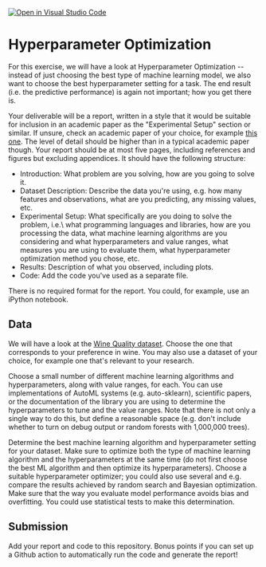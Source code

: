 [![Open in Visual Studio Code](https://classroom.github.com/assets/open-in-vscode-718a45dd9cf7e7f842a935f5ebbe5719a5e09af4491e668f4dbf3b35d5cca122.svg)](https://classroom.github.com/online_ide?assignment_repo_id=11706506&assignment_repo_type=AssignmentRepo)
# Hyperparameter Optimization

For this exercise, we will have a look at Hyperparameter Optimization --
instead of just choosing the best type of machine learning model, we also want
to choose the best hyperparameter setting for a task. The end result (i.e. the
predictive performance) is again not important; how you get there is.

Your deliverable will be a report, written in a style that it
would be suitable for inclusion in an academic paper as the "Experimental
Setup" section or similar. If unsure, check an academic paper of your choice,
for example [this one](https://www.eecs.uwyo.edu/~larsko/papers/pulatov_opening_2022-1.pdf). The
level of detail should be higher than in a typical academic paper though. Your
report should be at most five pages, including references and figures but
excluding appendices. It should have the following structure:
- Introduction: What problem are you solving, how are you going to solve it.
- Dataset Description: Describe the data you're using, e.g. how many features and observations, what are you predicting, any missing values, etc.
- Experimental Setup: What specifically are you doing to solve the problem, i.e.\ what programming languages and libraries, how are you processing the data, what machine learning algorithms are you considering and what hyperparameters and value ranges, what measures you are using to evaluate them, what hyperparameter optimization method you chose, etc.
- Results: Description of what you observed, including plots.
- Code: Add the code you've used as a separate file.

There is no required format for the report. You could, for example, use an
iPython notebook.

## Data

We will have a look at the [Wine Quality
dataset](https://archive-beta.ics.uci.edu/dataset/186/wine+quality). Choose the
one that corresponds to your preference in wine. You may also use a dataset of
your choice, for example one that's relevant to your research.

Choose a small number of different machine learning algorithms and
hyperparameters, along with value ranges, for each. You can use implementations
of AutoML systems (e.g. auto-sklearn), scientific papers, or the documentation
of the library you are using to determine the hyperparameters to tune and the
value ranges. Note that there is not only a single way to do this, but define a
reasonable space (e.g. don't include whether to turn on debug output or random
forests with 1,000,000 trees).

Determine the best machine learning algorithm and hyperparameter setting for
your dataset. Make sure to optimize both the type of machine learning algorithm
and the hyperparameters at the same time (do not first choose the best ML
algorithm and then optimize its hyperparameters). Choose a suitable
hyperparameter optimizer; you could also use several and e.g. compare the
results achieved by random search and Bayesian optimization. Make sure that the
way you evaluate model performance avoids bias and overfitting. You could use
statistical tests to make this determination.

## Submission

Add your report and code to this repository. Bonus points if you can set up a
Github action to automatically run the code and generate the report!
